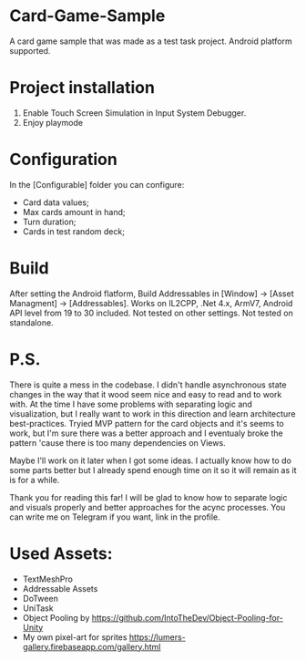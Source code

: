 # Card-Game-Sample
A card game sample that was made as a test task project. Android platform supported.

# Project installation
1. Enable Touch Screen Simulation in Input System Debugger.
2. Enjoy playmode

# Configuration
In the [Configurable] folder you can configure:
- Card data values;
- Max cards amount in hand;
- Turn duration;
- Cards in test random deck;

# Build
After setting the Android flatform, Build Addressables in [Window] -> [Asset Managment] -> [Addressables]. 
Works on IL2CPP, .Net 4.x, ArmV7, Android API level from 19 to 30 included.
Not tested on other settings.
Not tested on standalone.

# P.S.
There is quite a mess in the codebase. I didn't handle asynchronous state changes in the way that it wood seem nice and easy to read and to work with.
At the time I have some problems with separating logic and visualization, but I really want to work in this direction and learn architecture best-practices.
Tryied MVP pattern for the card objects and it's seems to work, but I'm sure there was a better approach and I eventualy broke the pattern 'cause there is too many dependencies on Views.

Maybe I'll work on it later when I got some ideas. I actually know how to do some parts better but I already spend enough time on it so it will remain as it is for a while.

Thank you for reading this far! I will be glad to know how to separate logic and visuals properly and better approaches for the acync processes.
You can write me on Telegram if you want, link in the profile.

# Used Assets:
- TextMeshPro
- Addressable Assets
- DoTween
- UniTask
- Object Pooling by https://github.com/IntoTheDev/Object-Pooling-for-Unity
- My own pixel-art for sprites https://lumers-gallery.firebaseapp.com/gallery.html

